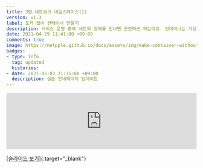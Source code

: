 ```yaml
---
title: 3편.네트워크 네임스페이스(1)
version: v1.3
label: 도커 없이 컨테이너 만들기
description: 서비스 운영 중에 네트웍 장애를 만나면 곤란하곤 하는데요. 컨테이너는 가상 네트웍을 기반으로 하고 있고 이 위에서 컨테이너 간의 통신이 어떻게 이루어지는지를 잘 이해하고 있으면 개발과 운영에 많은 도움이 됩니다. 네트워크 네임스페이스를 이해하기 위한 네트워크 기초 개념들을 다루고 네트워크 네임스페이 실습과 함께 컨테이너 환경에서의 가상 네트워크 구축이 어떻게 이루어지는지를 학습합니다.
date: 2021-04-29 11:41:00 +09:00
comments: true
image: https://netpple.github.io/docs/assets/img/make-container-without-docker-intro-3.png
badges:
- type: info
  tag: updated
  histories:
- date: 2021-05-03 21:35:00 +09:00
  description: 실습 안내페이지 업데이트
---
```

<div class="responsive-wrap">
    <iframe src="https://docs.google.com/presentation/d/e/2PACX-1vTOsEXasBt7H7qHJNNNOn4RQKzgWnsXQriK0hh2UEAP2AyKr4gnFqlEPF0nOe8no55mByBhzrqdZR7U/embed?start=false&loop=false&delayms=3000" frameborder="0" width="100%" allowfullscreen="true" mozallowfullscreen="true" webkitallowfullscreen="true"></iframe>
</div>

[[슬라이드 보기]](https://docs.google.com/presentation/d/1NhzhNDiWTCIKCViWPW8Wvza8GrT56xugymX5TV-WLbc/edit#){:target="_blank"}